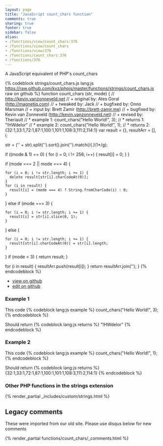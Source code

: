 ```yaml
---
layout: page
title: "JavaScript count_chars function"
comments: true
sharing: true
footer: true
sidebar: false
alias:
- /functions/view/count_chars:376
- /functions/view/count_chars
- /functions/view/376
- /functions/count_chars:376
- /functions/376
---
```

<!-- Generated by Rakefile:build -->
A JavaScript equivalent of PHP's count_chars

{% codeblock strings/count_chars.js lang:js https://raw.github.com/kvz/phpjs/master/functions/strings/count_chars.js raw on github %}
function count_chars (str, mode) {
  // http://kevin.vanzonneveld.net
  // +   original by: Ates Goral (http://magnetiq.com)
  // +    tweaked by: Jack
  // +   bugfixed by: Onno Marsman
  // +      input by: Brett Zamir (http://brett-zamir.me)
  // +   bugfixed by: Kevin van Zonneveld (http://kevin.vanzonneveld.net)
  // +    revised by: Theriault
  // *     example 1: count_chars("Hello World!", 3);
  // *     returns 1: "!HWdelor"
  // *     example 2: count_chars("Hello World!", 1);
  // *     returns 2: {32:1,33:1,72:1,87:1,100:1,101:1,108:3,111:2,114:1}
  var result = {},
    resultArr = [],
    i;

  str = ('' + str).split('').sort().join('').match(/(.)\1*/g);

  if ((mode & 1) == 0) {
    for (i = 0; i != 256; i++) {
      result[i] = 0;
    }
  }

  if (mode === 2 || mode === 4) {

    for (i = 0; i != str.length; i += 1) {
      delete result[str[i].charCodeAt(0)];
    }
    for (i in result) {
      result[i] = (mode === 4) ? String.fromCharCode(i) : 0;
    }

  } else if (mode === 3) {

    for (i = 0; i != str.length; i += 1) {
      result[i] = str[i].slice(0, 1);
    }

  } else {

    for (i = 0; i != str.length; i += 1) {
      result[str[i].charCodeAt(0)] = str[i].length;
    }

  }
  if (mode < 3) {
    return result;
  }

  for (i in result) {
    resultArr.push(result[i]);
  }
  return resultArr.join('');
}
{% endcodeblock %}

 - [view on github](https://github.com/kvz/phpjs/blob/master/functions/strings/count_chars.js)
 - [edit on github](https://github.com/kvz/phpjs/edit/master/functions/strings/count_chars.js)

### Example 1
This code
{% codeblock lang:js example %}
count_chars("Hello World!", 3);
{% endcodeblock %}

Should return
{% codeblock lang:js returns %}
"!HWdelor"
{% endcodeblock %}

### Example 2
This code
{% codeblock lang:js example %}
count_chars("Hello World!", 1);
{% endcodeblock %}

Should return
{% codeblock lang:js returns %}
{32:1,33:1,72:1,87:1,100:1,101:1,108:3,111:2,114:1}
{% endcodeblock %}


### Other PHP functions in the strings extension
{% render_partial _includes/custom/strings.html %}
## Legacy comments
These were imported from our old site. Please use disqus below for new comments
<div style="overflow-y: scroll; max-height: 500px;">
{% render_partial functions/count_chars/_comments.html %}
</div>
